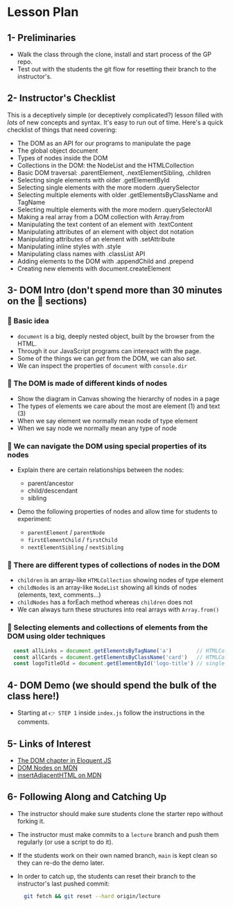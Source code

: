 # Lesson Plan

## 1- Preliminaries

* Walk the class through the clone, install and start process of the GP repo.
* Test out with the students the git flow for resetting their branch to the instructor's.

## 2- Instructor's Checklist

This is a deceptively simple (or deceptively complicated?) lesson filled with _lots_ of new concepts and syntax. It's easy to run out of time. Here's a quick checklist of things that need covering:

* The DOM as an API for our programs to manipulate the page
* The global object document
* Types of nodes inside the DOM
* Collections in the DOM: the NodeList and the HTMLCollection
* Basic DOM traversal: .parentElement, .nextElementSibling, .children
* Selecting single elements with older .getElementById
* Selecting single elements with the more modern .querySelector
* Selecting multiple elements with older .getElementsByClassName and TagName
* Selecting multiple elements with the more modern .querySelectorAll
* Making a real array from a DOM collection with Array.from
* Manipulating the text content of an element with .textContent
* Manipulating attributes of an element with object dot notation
* Manipulating attributes of an element with .setAttribute
* Manipulating inline styles with .style
* Manipulating class names with .classList API
* Adding elements to the DOM with .appendChild and .prepend
* Creating new elements with document.createElement

## 3- DOM Intro (don't spend more than 30 minutes on the 🚀 sections)

### 🚀 Basic idea

* `document` is a big, deeply nested object, built by the browser from the HTML.
* Through it our JavaScript programs can intereact with the page.
* Some of the things we can _get_ from the DOM, we can also _set_.
* We can inspect the properties of `document` with `console.dir`
  
### 🚀 The DOM is made of different kinds of nodes

* Show the diagram in Canvas showing the hierarchy of nodes in a page
* The types of elements we care about the most are element (1) and text (3)
* When we say element we normally mean node of type element
* When we say node we normally mean any type of node

### 🚀 We can navigate the DOM using special properties of its nodes

* Explain there are certain relationships between the nodes:
  * parent/ancestor
  * child/descendant
  * sibling

* Demo the following properties of nodes and allow time for students to experiment:
  * `parentElement` / `parentNode`
  * `firstElementChild` / `firstChild`
  * `nextElementSibling` / `nextSibling`

### 🚀 There are different types of collections of nodes in the DOM

* `children` is an array-like `HTMLCollection` showing nodes of type element
* `childNodes` is an array-like `NodeList` showing all kinds of nodes (elements, text, comments...)
* `childNodes` has a forEach method whereas `children` does not
* We can always turn these structures into real arrays with `Array.from()`

### 🚀 Selecting elements and collections of elements from the DOM using older techniques

```javascript
  const allLinks = document.getElementsByTagName('a')        // HTMLCollection (can be empty)
  const allCards = document.getElementsByClassName('card')   // HTMLCollection (can be empty)
  const logoTitleOld = document.getElementById('logo-title') // single element (or null)
```

## 4- DOM Demo (we should spend the bulk of the class here!)

* Starting at `👉 STEP 1` inside `index.js` follow the instructions in the comments.

## 5- Links of Interest

* [The DOM chapter in Eloquent JS](https://eloquentjavascript.net/14_dom.html)
* [DOM Nodes on MDN](https://developer.mozilla.org/en-US/docs/Web/API/Node)
* [insertAdjacentHTML on MDN](https://developer.mozilla.org/en-US/docs/Web/API/Element/insertAdjacentHTML)

## 6- Following Along and Catching Up

* The instructor should make sure students clone the starter repo without forking it.
* The instructor must make commits to a `lecture` branch and push them regularly (or use a script to do it).
* If the students work on their own named branch, `main` is kept clean so they can re-do the demo later.
* In order to catch up, the students can reset their branch to the instructor's last pushed commit:

  ```bash
    git fetch && git reset --hard origin/lecture
  ```

